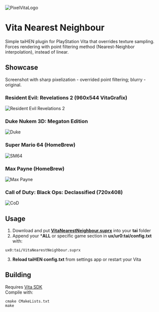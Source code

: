 ![PixelVitaLogo](https://user-images.githubusercontent.com/20092823/113035584-09c89c80-919c-11eb-9a82-a0cc51e6c6f0.png)

# Vita Nearest Neighbour
Simple taiHEN plugin for PlayStation Vita that overrides texture sampling.  
Forces rendering with point filtering method (Nearest-Neighbor interpolation), instead of linear.

## Showcase
Screenshot with sharp pixelization - overrided point filtering; blurry - original.
### Resident Evil: Revelations 2 (960x544 VitaGrafix)
![Resident Evil Revelations 2](https://user-images.githubusercontent.com/20092823/112760748-ca197d80-9000-11eb-8f1d-d1b95ddff98f.gif)
### Duke Nukem 3D: Megaton Edition
![Duke](https://user-images.githubusercontent.com/20092823/112764766-c7c01f00-9012-11eb-862a-3c3b2ec1a5c2.gif)
### Super Mario 64 (HomeBrew)
![SM64](https://user-images.githubusercontent.com/20092823/112760749-cab21400-9000-11eb-900d-1b4997ba2405.gif)
### Max Payne (HomeBrew)
![Max Payne](https://user-images.githubusercontent.com/20092823/112760741-c8e85080-9000-11eb-9b7b-cdd66c508d24.gif)
### Call of Duty: Black Ops: Declassified (720x408)
![CoD](https://user-images.githubusercontent.com/20092823/112760754-cbe34100-9000-11eb-8e06-4ac746368ba3.gif)

## Usage
1. Download and put **[VitaNearestNeighbour.suprx](https://github.com/MuxaJlbl4/Vita-Nearest-Neighbour/releases)** into your **tai** folder
2. Append your ***ALL** or specific game section in **ux/ur0:tai/config.txt** with:
```
ux0:tai/VitaNearestNeighbour.suprx
```
3. **Reload taiHEN config.txt** from settings app or restart your Vita

## Building
Requires [Vita SDK](https://vitasdk.org)  
Compile with:

```
cmake CMakeLists.txt  
make
```